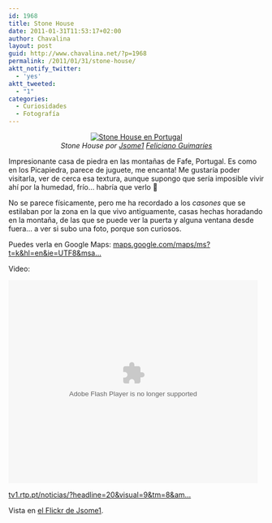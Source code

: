 ```yaml
---
id: 1968
title: Stone House
date: 2011-01-31T11:53:17+02:00
author: Chavalina
layout: post
guid: http://www.chavalina.net/?p=1968
permalink: /2011/01/31/stone-house/
aktt_notify_twitter:
  - 'yes'
aktt_tweeted:
  - "1"
categories:
  - Curiosidades
  - Fotografía
---
```

<p style="text-align: center;">
  <a href="http://www.flickr.com/photos/jsome1/392996757/"><img src="http://farm1.static.flickr.com/127/392996757_fd693d67d3.jpg" alt="Stone House en Portugal" /></a><br /> <cite>Stone House por <a href="http://www.flickr.com/photos/jsome1/">Jsome1</a> <a href="http://www.flickr.com/people/jsome1/"> Feliciano Guimaríes</a></cite>
</p>

Impresionante casa de piedra en las montañas de Fafe, Portugal. Es como en los Picapiedra, parece de juguete, me encanta! Me gustaría poder visitarla, ver de cerca esa textura, aunque supongo que sería imposible vivir ahí por la humedad, frío… habría que verlo 🙂

No se parece físicamente, pero me ha recordado a los _casones_ que se estilaban por la zona en la que vivo antiguamente, casas hechas horadando en la montaña, de las que se puede ver la puerta y alguna ventana desde fuera… a ver si subo una foto, porque son curiosos.

Puedes verla en Google Maps: <a rel="nofollow" href="http://maps.google.com/maps/ms?t=k&hl=en&ie=UTF8&msa=0&ll=41.488315,-8.06787&spn=0.003243,0.004828&z=18&msid=117239139385488241021.0004643a862c4dfc2c5be">maps.google.com/maps/ms?t=k&hl=en&ie=UTF8&msa…</a>

Video:  

<object classid="clsid:d27cdb6e-ae6d-11cf-96b8-444553540000" width="491" height="401" codebase="http://download.macromedia.com/pub/shockwave/cabs/flash/swflash.cab#version=6,0,40,0"><param name="bgcolor" value="#ffffff" /><param name="flashvars" value="image=http://img0.rtp.pt/icm/noticias/images/bd/bdfa8ec068f3816af089fbd13776c60a_N.jpg&amp;streamer=rtmp://video2.rtp.pt/flv/RTPFiles&amp;file=/informacao/casa_flinstones_42678.flv" /><param name="src" value="http://tv1.rtp.pt/noticias/player.swf?image=http://img0.rtp.pt/icm/noticias/images/bd/bdfa8ec068f3816af089fbd13776c60a_N.jpg&amp;streamer=rtmp://video2.rtp.pt/flv/RTPFiles&amp;file=/informacao/casa_flinstones_42678.flv" /><param name="allowfullscreen" value="true" /><embed type="application/x-shockwave-flash" width="491" height="401" src="http://tv1.rtp.pt/noticias/player.swf?image=http://img0.rtp.pt/icm/noticias/images/bd/bdfa8ec068f3816af089fbd13776c60a_N.jpg&amp;streamer=rtmp://video2.rtp.pt/flv/RTPFiles&amp;file=/informacao/casa_flinstones_42678.flv" allowfullscreen="true" flashvars="image=http://img0.rtp.pt/icm/noticias/images/bd/bdfa8ec068f3816af089fbd13776c60a_N.jpg&amp;streamer=rtmp://video2.rtp.pt/flv/RTPFiles&amp;file=/informacao/casa_flinstones_42678.flv" bgcolor="#ffffff"></embed></object>

<a id="yui_3_3_0_1_12962592430132114" rel="nofollow" href="http://tv1.rtp.pt/noticias/?headline=20&visual=9&tm=8&t=A-casa-dos-Flintstones-na-Serra-de-Fafe.rtp&article=286733">tv1.rtp.pt/noticias/?headline=20&visual=9&tm=8&am…</a>

Vista en [el Flickr de Jsome1](http://www.flickr.com/photos/jsome1/392996757/).